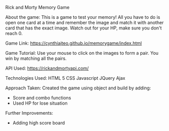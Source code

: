 Rick and Morty Memory Game

About the game:
This is a game to test your memory! All you have to do is open one card at a time and remember the image and match it with another card that has the exact image. Watch out for your HP, make sure you don't reach 0.

Game Link:
https://cynthiajteo.github.io/memorygame/index.html

Game Tutorial:
Use your mouse to click on the images to form a pair. You win by matching all the pairs.

API Used:
https://rickandmortyapi.com/

Technologies Used:
HTML 5
CSS
Javascript
JQuery
Ajax

Approach Taken:
Created the game using object and build by adding:

-   Score and combo functions
-   Used HP for lose situation

Further Improvements:

-   Adding high score board
